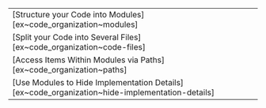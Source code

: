 ||
|--------|
| [Structure your Code into Modules][ex~code_organization~modules] |
| [Split your Code into Several Files][ex~code_organization~code-files] |
| [Access Items Within Modules via Paths][ex~code_organization~paths] |
| [Use Modules to Hide Implementation Details][ex~code_organization~hide-implementation-details] |
